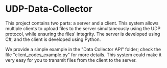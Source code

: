 # UDP-Data-Collector
This project contains two parts: a server and a client. This system allows multiple clients to upload files to the server simultaneously using the UDP protocol, while ensuring the files' integrity. The server is developed using C#, and the client is developed using Python.

We provide a simple example in the "Data Collector API" folder; check the file "client_codes_example.py" for more details. This system could make it very easy for you to transmit files from the client to the server.
